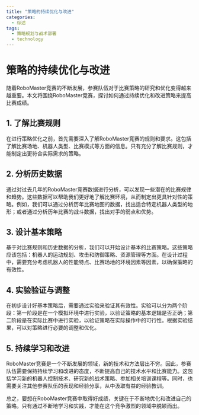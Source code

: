 ```yaml
---  
title: "策略的持续优化与改进"  
categories:  
  - 综述  
tags: 
  - 策略规划与战术部署 
  - technology  
---  
```


# 策略的持续优化与改进

随着RoboMaster竞赛的不断发展，参赛队伍对于比赛策略的研究和优化变得越来越重要。本文将围绕RoboMaster竞赛，探讨如何通过持续优化和改进策略来提高比赛成绩。

## 1. 了解比赛规则

在进行策略优化之前，首先需要深入了解RoboMaster竞赛的规则和要求。这包括了解比赛场地、机器人类型、比赛模式等方面的信息。只有充分了解比赛规则，才能制定出更符合实际需求的策略。

## 2. 分析历史数据

通过对过去几年的RoboMaster竞赛数据进行分析，可以发现一些潜在的比赛规律和趋势。这些数据可以帮助我们更好地了解比赛环境，从而制定出更具针对性的策略。例如，我们可以通过分析历年比赛地图的数据，找出适合特定机器人类型的地形；或者通过分析历年比赛的战斗数据，找出对手的弱点和优势。

## 3. 设计基本策略

基于对比赛规则和历史数据的分析，我们可以开始设计基本的比赛策略。这些策略应该包括：机器人的运动规划、攻击和防御策略、资源管理等方面。在设计过程中，需要充分考虑机器人的性能特点、比赛场地的环境因素等因素，以确保策略的有效性。

## 4. 实验验证与调整

在初步设计好基本策略后，需要通过实验来验证其有效性。实验可以分为两个阶段：第一阶段是在一个模拟环境中进行实验，以验证策略的基本逻辑是否正确；第二阶段是在实际比赛中进行实验，以验证策略在实际操作中的可行性。根据实验结果，可以对策略进行必要的调整和优化。

## 5. 持续学习和改进

RoboMaster竞赛是一个不断发展的领域，新的技术和方法层出不穷。因此，参赛队伍需要保持持续学习和改进的态度，不断提高自己的技术水平和比赛能力。这包括学习新的机器人控制技术、研究新的战术策略、参加相关培训课程等。同时，也需要关注其他参赛队伍的表现和经验分享，从中汲取有益的经验教训。

总之，要想在RoboMaster竞赛中取得好成绩，关键在于不断地优化和改进自己的策略。只有通过不断地学习和实践，才能在这个竞争激烈的领域中脱颖而出。 
